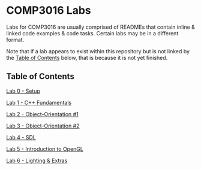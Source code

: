 # COMP3016 Labs
Labs for COMP3016 are usually comprised of READMEs that contain inline & linked code examples & code tasks. Certain labs may be in a different format.

Note that if a lab appears to exist within this repository but is not linked by the [Table of Contents](#table-of-contents) below, that is because it is not yet finished.

## Table of Contents
[Lab 0 - Setup](/Lab0/README.md)

[Lab 1 - C++ Fundamentals](/Lab1/README.md)

[Lab 2 - Object-Orientation #1](/Lab2/README.md)

[Lab 3 - Object-Orientation #2](/Lab3/README.md)

[Lab 4 - SDL](/Lab4/Lab%204.docx)

[Lab 5 - Introduction to OpenGL](/Lab5/README.md)

[Lab 6 - Lighting & Extras](/Lab6/README.md)